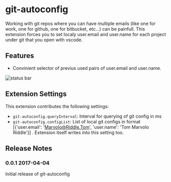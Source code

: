 # git-autoconfig

Working with git repos where you can have multiple emails (like one for work, one for github, one for bitbucket, etc...) can be painfull. This extension forces you to set localy user.email and user.name for each project under git that you open with vscode.

## Features

* Convinient selector of previus used pairs of user.email and user.name.

![status bar](https://github.com/ShyykoSerhiy/git-autoconfig/raw/master/media/demo.gif)


## Extension Settings

This extension contributes the following settings:

* `git-autoconfig.queryInterval`: Interval for querying of git config in ms
* `git-autoconfig.configList`: List of local git configs in format [{'user.email': 'Marvolo@Riddle.Tom', 'user.name': 'Tom Marvolo Riddle'}] . Extension itself writes into this setting too.

## Release Notes

### 0.0.1 2017-04-04

Initial release of git-autoconfig

